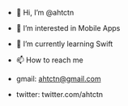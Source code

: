 - 👋 Hi, I’m @ahtctn
- 👀 I’m interested in Mobile Apps
- 🌱 I’m currently learning Swift

- 📫 How to reach me 
- gmail: ahtctn@gmail.com
- twitter: twitter.com/ahtctn

<!---
ahtctn/ahtctn is a ✨ special ✨ repository because its `README.md` (this file) appears on your GitHub profile.
You can click the Preview link to take a look at your changes.
--->
